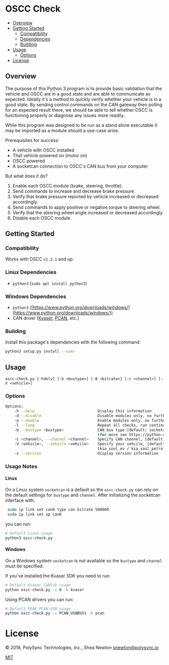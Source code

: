 <!--
© 2018, PolySync Technologies, Inc., Shea Newton <snewton@polysync.io>

This file is part of oscc-check

Permission is hereby granted, free of charge, to any person obtaining a copy
of this software and associated documentation files (the "Software"), to deal
in the Software without restriction, including without limitation the rights
to use, copy, modify, merge, publish, distribute, sublicense, and/or sell
copies of the Software, and to permit persons to whom the Software is
furnished to do so, subject to the following conditions:

The above copyright notice and this permission notice shall be included in all
copies or substantial portions of the Software.

THE SOFTWARE IS PROVIDED "AS IS", WITHOUT WARRANTY OF ANY KIND, EXPRESS OR
IMPLIED, INCLUDING BUT NOT LIMITED TO THE WARRANTIES OF MERCHANTABILITY,
FITNESS FOR A PARTICULAR PURPOSE AND NONINFRINGEMENT. IN NO EVENT SHALL THE
AUTHORS OR COPYRIGHT HOLDERS BE LIABLE FOR ANY CLAIM, DAMAGES OR OTHER
LIABILITY, WHETHER IN AN ACTION OF CONTRACT, TORT OR OTHERWISE, ARISING FROM,
OUT OF OR IN CONNECTION WITH THE SOFTWARE OR THE USE OR OTHER DEALINGS IN THE
SOFTWARE.
-->

# OSCC Check

<!-- START doctoc generated TOC please keep comment here to allow auto update -->
<!-- DON'T EDIT THIS SECTION, INSTEAD RE-RUN doctoc TO UPDATE -->


  - [Overview](#overview)
  - [Getting Started](#getting-started)
    - [Compatibility](#compatibility)
    - [Dependencies](#dependencies)
    - [Building](#building)
  - [Usage](#usage)
    - [Options](#options)
- [License](#license)

<!-- END doctoc generated TOC please keep comment here to allow auto update -->

## Overview

The purpose of this Python 3 program is to provide basic validation that the vehicle and OSCC are in
a good state and are able to communicate as expected. Ideally it's a method to quickly verify
whether your vehicle is in a good state. By sending control commands on the CAN gateway then polling
for an expected result there, we should be able to tell whether OSCC is functioning properly or
diagnose any issues more readily.

While this program was designed to be run as a stand alone executable it may be imported as a module
should a use-case arise.

Prerequisites for success:

- A vehicle with OSCC installed
- That vehicle powered on (motor on)
- OSCC powered
- A socketcan connection to OSCC's CAN bus from your computer

But what does it do?

1. Enable each OSCC module (brake, steering, throttle).
1. Send commands to increase and decrease brake pressure.
1. Verify that brake pressure reported by vehicle increased or decreased accordingly.
1. Send commands to apply positive or negative torque to steering wheel.
1. Verify that the steering wheel angle increased or decreased accordingly.
1. Disable each OSCC module.

## Getting Started

### Compatibility

Works with OSCC `v1.2.1` and up.

### Linux Dependencies

- `python3` (`sudo apt install python3`)

### Windows Dependencies

- `python3` ([https://www.python.org/downloads/windows/](https://www.python.org/downloads/windows/))
- CAN driver ([Kvaser](https://www.kvaser.com/developer/canlib-sdk/), [PCAN](https://www.peak-system.com/PCAN-USB.199.0.html?&L=1), etc.)

### Building

Install this package's dependencies with the following command:

```bash
python3 setup.py install --user
```

## Usage

`oscc-check.py [-hdelv] [-b <bustype>] [-B <bitrate>] [-c <channel>] [-V <vehicle>]`

### Options

```bash
Options:
    -h --help                            Display this information
    -d --disable                         Disable modules only, no further checks (overrides enable)
    -e --enable                          Enable modules only, no further checks checks
    -l --loop                            Repeat all checks, run continuously
    -b --bustype <bustype>               CAN bus type [default: socketcan_native]
                                         (for more see https://python-can.readthedocs.io/en/2.1.0/interfaces.html)
    -c <channel>, --channel <channel>    Specify CAN channel, [default: can0]
    -V <vehicle>, --vehicle <vehcile>    Specify your vehcile, [default: kia_soul_ev]
                                         (kia_soul_ev / kia_soul_petrol / kia_niro)
    -v --version                         Display version information
```

### Usage Notes

#### Linux

On a Linux system `socketcan` is a default so the `oscc-check.py` can rely on the default settings
for `bustype` and `channel`. After initializing the socketcan interface with:

```bash
 sudo ip link set can0 type can bitrate 500000
 sudo ip link set up can0
```

you can run:

```bash
# Default Linux usage
python3 oscc-check.py
```

#### Windows

On a Windows system `socketcan` is not available so the `bustype` and `channel` must be specified.

If you've installed the Kvaser SDK you need to run:

```bash
# Default Kvaser CANlib usage
python oscc-check.py -c 0 -b kvaser
```

Using PCAN drivers you can run:

```bash
# Default PEAK PCAN-USB usage
python oscc-check.py -c PCAN_USBBUS1 -b pcan
```

# License

© 2018, PolySync Technologies, Inc., Shea Newton <snewton@polysync.io>

[MIT](https://github.com/PolySync/oscc-check/blob/master/LICENSE)
